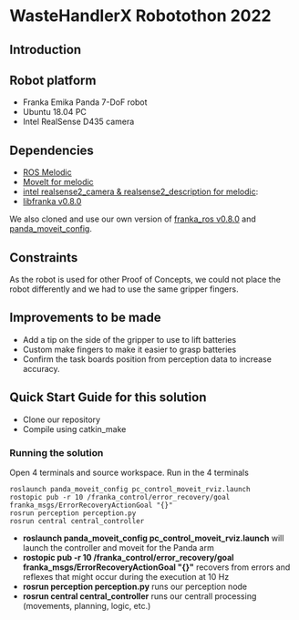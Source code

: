 # WasteHandlerX Robotothon 2022

## Introduction

## Robot platform
- Franka Emika Panda 7-DoF robot
- Ubuntu 18.04 PC
- Intel RealSense D435 camera

## Dependencies

- [ROS Melodic](http://wiki.ros.org/melodic/Installation/Ubuntu)
- [MoveIt for melodic](https://moveit.ros.org/install/)
- [intel realsense2_camera & realsense2_description for melodic](https://github.com/IntelRealSense/realsense-ros):
- [libfranka v0.8.0](https://frankaemika.github.io/docs/installation_linux.html)

We also cloned and use our own version of [franka_ros v0.8.0](https://frankaemika.github.io/docs/installation_linux.html) and [panda_moveit_config](https://github.com/ros-planning/panda_moveit_config). 

## Constraints
As the robot is used for other Proof of Concepts, we could not place the robot differently and we had to use the same gripper fingers.

## Improvements to be made

- Add a tip on the side of the gripper to use to lift batteries
- Custom make fingers to make it easier to grasp batteries
- Confirm the task boards position from perception data to increase accuracy.


## Quick Start Guide for this solution

- Clone our repository 
- Compile using catkin_make

### Running the solution
Open 4 terminals and source workspace. Run in the 4 terminals
```
roslaunch panda_moveit_config pc_control_moveit_rviz.launch
rostopic pub -r 10 /franka_control/error_recovery/goal franka_msgs/ErrorRecoveryActionGoal "{}"
rosrun perception perception.py
rosrun central central_controller
```

- **roslaunch panda_moveit_config pc_control_moveit_rviz.launch** will launch the controller and moveit for the Panda arm
- **rostopic pub -r 10 /franka_control/error_recovery/goal franka_msgs/ErrorRecoveryActionGoal "{}"** recovers from errors and reflexes that might occur during the execution at 10 Hz
- **rosrun perception perception.py** runs our perception node
- **rosrun central central_controller** runs our centrall processing (movements, planning, logic, etc.)
